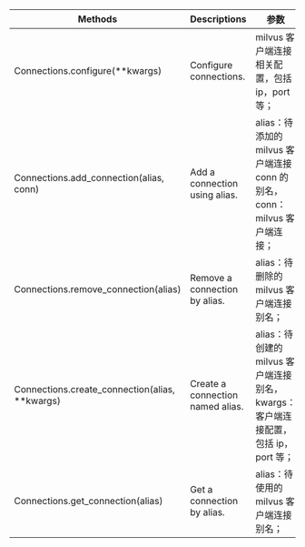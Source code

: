 | Methods                                        | Descriptions                     | 参数                                                         | 返回值                  |
| ---------------------------------------------- | :------------------------------- | ------------------------------------------------------------ | ----------------------- |
| Connections.configure(**kwargs)                | Configure connections.           | milvus 客户端连接相关配置，包括 ip，port 等；                | None或Raise Exception   |
| Connections.add_connection(alias, conn)        | Add a connection using alias.    | alias：待添加的 milvus 客户端连接 conn 的别名，conn：milvus 客户端连接； | None 或 Raise Exception |
| Connections.remove_connection(alias)           | Remove a connection by alias.    | alias：待删除的 milvus 客户端连接别名；                      | None 或 Raise Exception |
| Connections.create_connection(alias, **kwargs) | Create a connection named alias. | alias：待创建的 milvus 客户端连接别名，kwargs：客户端连接配置，包括 ip，port 等； | None 或 Raise Exception |
| Connections.get_connection(alias)              | Get a connection by alias.       | alias：待使用的 milvus 客户端连接别名；                      | milvus 客户端连接       |

